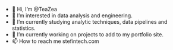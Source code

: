 - 👋 Hi, I’m @TeaZea
- 👀 I’m interested in data analysis and engineering.
- 🌱 I’m currently studying analytic techniques, data pipelines and statistics.
- 💞️ I’m currently working on projects to add to my portfolio site.
- 📫 How to reach me stefintech.com

<!---
TeaZea/TeaZea is a ✨ special ✨ repository because its `README.md` (this file) appears on your GitHub profile.
You can click the Preview link to take a look at your changes.
--->
